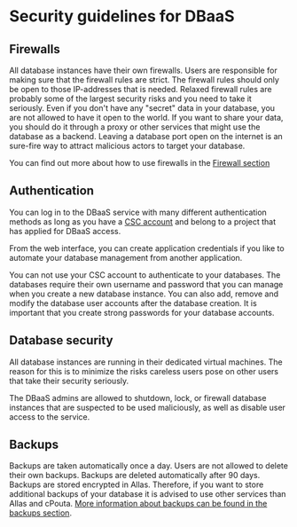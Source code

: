 # Security guidelines for DBaaS

## Firewalls

All database instances have their own firewalls. Users are responsible for making sure that the firewall rules are strict. The firewall rules should only be open to those IP-addresses that is needed. Relaxed firewall rules are probably some of the largest security risks and you need to take it seriously. Even if you don't have any "secret" data in your database, you are not allowed to have it open to the world. If you want to share your data, you should do it through a proxy or other services that might use the database as a backend. Leaving a database port open on the internet is an sure-fire way to attract malicious actors to target your database.

You can find out more about how to use firewalls in the [Firewall section](firewalls.md)

## Authentication

You can log in to the DBaaS service with many different authentication methods as long as you have a [CSC account](../../../accounts/how-to-create-new-user-account/) and belong to a project that has applied for DBaaS access.

From the web interface, you can create application credentials if you like to automate your database management from another application.

You can not use your CSC account to authenticate to your databases. The databases require their own username and password that you can manage when you create a new database instance. You can also add, remove and modify the database user accounts after the database creation. It is important that you create strong passwords for your database accounts.

## Database security

All database instances are running in their dedicated virtual machines. The reason for this is to minimize the risks careless users pose on other users that take their security seriously.

The DBaaS admins are allowed to shutdown, lock, or firewall database instances that are suspected to be used maliciously, as well as disable user access to the service.

## Backups

Backups are taken automatically once a day. Users are not allowed to delete their own backups.
Backups are deleted automatically after 90 days. Backups are stored encrypted in Allas. Therefore, if
you want to store additional backups of your database it is advised to use other services than
Allas and cPouta. [More information about backups can be found in the backups section](backups.md).
